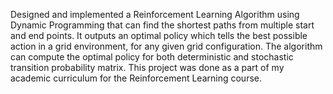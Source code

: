 Designed and implemented a Reinforcement Learning Algorithm using Dynamic Programming that can find the shortest paths from multiple start and end points. It outputs an optimal policy which tells the best possible action in a grid environment, for any given grid configuration. The algorithm can compute the optimal policy for both deterministic and stochastic transition probability matrix. This project was done as a part of my academic curriculum for the Reinforcement Learning course.